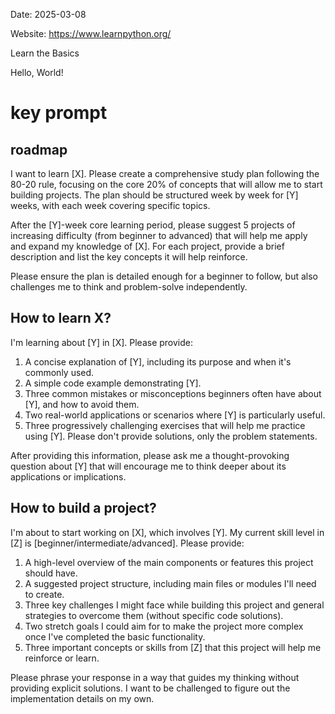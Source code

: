 Date: 2025-03-08

Website: https://www.learnpython.org/

Learn the Basics

Hello, World!

# key prompt


## roadmap

I want to learn [X]. Please create a comprehensive study plan following the 80-20 rule, focusing on the core 20% of concepts that will allow me to start building projects. The plan should be structured week by week for [Y] weeks, with each week covering specific topics.

After the [Y]-week core learning period, please suggest 5 projects of increasing difficulty (from beginner to advanced) that will help me apply and expand my knowledge of [X]. For each project, provide a brief description and list the key concepts it will help reinforce.

Please ensure the plan is detailed enough for a beginner to follow, but also challenges me to think and problem-solve independently.

## How to learn X?

I'm learning about [Y] in [X]. Please provide:

1. A concise explanation of [Y], including its purpose and when it's commonly used.
2. A simple code example demonstrating [Y].
3. Three common mistakes or misconceptions beginners often have about [Y], and how to avoid them.
4. Two real-world applications or scenarios where [Y] is particularly useful.
5. Three progressively challenging exercises that will help me practice using [Y]. Please don't provide solutions, only the problem statements.

After providing this information, please ask me a thought-provoking question about [Y] that will encourage me to think deeper about its applications or implications.

## How to build a project?

I'm about to start working on [X], which involves [Y]. My current skill level in [Z] is [beginner/intermediate/advanced]. Please provide:

1. A high-level overview of the main components or features this project should have.
2. A suggested project structure, including main files or modules I'll need to create.
3. Three key challenges I might face while building this project and general strategies to overcome them (without specific code solutions).
4. Two stretch goals I could aim for to make the project more complex once I've completed the basic functionality.
5. Three important concepts or skills from [Z] that this project will help me reinforce or learn.

Please phrase your response in a way that guides my thinking without providing explicit solutions. I want to be challenged to figure out the implementation details on my own.
